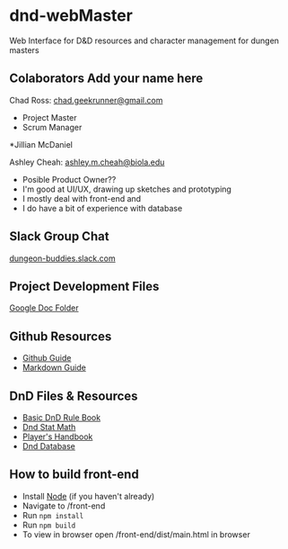# dnd-webMaster
Web Interface for D&amp;D resources and character management for dungen masters 

## Colaborators **Add your name here**
Chad Ross: chad.geekrunner@gmail.com
* Project Master
* Scrum Manager

*Jillian McDaniel 

Ashley Cheah: ashley.m.cheah@biola.edu
* Posible Product Owner??
* I'm good at UI/UX, drawing up sketches and prototyping
* I mostly deal with front-end and 
* I do have a bit of experience with database

## Slack Group Chat
[dungeon-buddies.slack.com](dungeon-buddies.slack.com)

## Project Development Files
[Google Doc Folder](https://drive.google.com/open?id=1OAeJDv-UKCkhTApC6I0JAv16NSvbTEsB)

## Github Resources
* [Github Guide](https://guides.github.com/)
* [Markdown Guide](https://github.com/adam-p/markdown-here/wiki/Markdown-Cheatsheet)

## DnD Files & Resources
* [Basic DnD Rule Book](http://media.wizards.com/2018/dnd/downloads/DnD_BasicRules_2018.pdf)
* [Dnd Stat Math](http://monkeysushi.net/gaming/DnD/math.html)
* [Player's Handbook](http://choisey.free.fr/3.5/Core/Indexed%20Player%20Handbook%20v3.5.pdf)
* [Dnd Database](http://www.imarvintpa.com/DndLive/index.php)

## How to build front-end
* Install [Node](https://nodejs.org/en/) (if you haven't already)
* Navigate to /front-end
* Run `npm install`
* Run `npm build`
* To view in browser open /front-end/dist/main.html in browser

